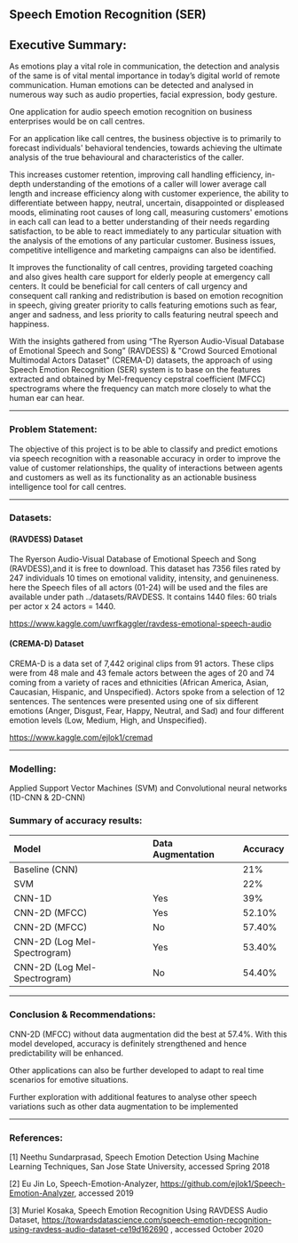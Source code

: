 ## Speech Emotion Recognition (SER)

## Executive Summary:

As emotions play a vital role in communication, the detection and analysis of the same is of vital mental importance in today’s digital world of remote communication.  Human emotions can be detected and analysed in numerous way such as audio properties, facial expression, body gesture.

One application for audio speech emotion recognition on business enterprises would be on call centres.

For an application like call centres, the business objective is to primarily to forecast individuals' behavioral tendencies, towards achieving the ultimate analysis of the true behavioural and characteristics of the caller.

This increases customer retention, improving call handling efficiency, in-depth understanding of the emotions of a caller will lower average call length and increase efficiency along with customer experience, the ability to differentiate between happy, neutral, uncertain, disappointed or displeased moods, eliminating root causes of long call, measuring customers' emotions in each call can lead to a  better understanding of their needs regarding satisfaction, to be able to react immediately to any particular situation with the analysis of the emotions of any particular customer. Business issues, competitive intelligence and marketing campaigns can also be identified.

It improves the functionality of call centres, providing targeted coaching and also gives health care support for elderly people at emergency call centers. It could be beneficial for call centers of call urgency and consequent call ranking and redistribution is based on emotion recognition in speech, giving greater priority to calls featuring emotions such as fear, anger and sadness, and less priority to calls featuring neutral speech and happiness.


With the insights gathered from using “The Ryerson Audio-Visual Database of Emotional Speech and Song” (RAVDESS) & "Crowd Sourced Emotional Multimodal Actors Dataset" (CREMA-D) datasets, the approach of using Speech Emotion Recognition (SER) system is to base on the features extracted and obtained by Mel-frequency cepstral coefficient (MFCC) spectrograms where the frequency can match more closely to what the human ear can hear.

---------------------------------

### Problem Statement:

The objective of this project is to be able to classify and predict emotions via speech recognition with a reasonable accuracy in order to improve the value of customer relationships, the quality of interactions between agents and customers as well as its functionality as an actionable business intelligence tool for call centres.

---------------------------------

### Datasets:

#### (RAVDESS) Dataset

The Ryerson Audio-Visual Database of Emotional Speech and Song (RAVDESS),and it is free to download. This dataset has 7356 files rated by 247 individuals 10 times on emotional validity, intensity, and genuineness. here the Speech files of all actors (01-24) will be used and the files are available under path ../datasets/RAVDESS. It contains 1440 files: 60 trials per actor x 24 actors = 1440. 

https://www.kaggle.com/uwrfkaggler/ravdess-emotional-speech-audio 


#### (CREMA-D) Dataset

CREMA-D is a data set of 7,442 original clips from 91 actors. These clips were from 48 male and 43 female actors between the ages of 20 and 74 coming from a variety of races and ethnicities (African America, Asian, Caucasian, Hispanic, and Unspecified). Actors spoke from a selection of 12 sentences. The sentences were presented using one of six different emotions (Anger, Disgust, Fear, Happy, Neutral, and Sad) and four different emotion levels (Low, Medium, High, and Unspecified).

https://www.kaggle.com/ejlok1/cremad

---------------------------------

### Modelling:

Applied Support Vector Machines (SVM) and Convolutional neural networks (1D-CNN & 2D-CNN)

### Summary of accuracy results:

|Model|Data Augmentation|Accuracy|
|:----|:----|:----|
|Baseline (CNN)| |21%|
|SVM| |22%|
|CNN-1D|Yes|39%|
|CNN-2D (MFCC)|Yes|52.10%|
|CNN-2D (MFCC)|No|57.40%|
|CNN-2D (Log Mel-Spectrogram)|Yes|53.40%|
|CNN-2D (Log Mel-Spectrogram)|No|54.40%|

---------------------------------

### Conclusion & Recommendations:

CNN-2D (MFCC) without data augmentation did the best at 57.4%. With this model developed, accuracy is definitely strengthened and hence predictability will be enhanced. 

Other applications can also be further developed to adapt to real time scenarios for emotive situations.

Further exploration with additional features to analyse other speech variations such as other data augmentation to be implemented
 
---------------------------------

### References:

[1] Neethu Sundarprasad, Speech Emotion Detection Using Machine Learning Techniques, San Jose State University, accessed Spring 2018 

[2] Eu Jin Lo, Speech-Emotion-Analyzer, https://github.com/ejlok1/Speech-Emotion-Analyzer, accessed 2019

[3] Muriel Kosaka, Speech Emotion Recognition Using RAVDESS Audio Dataset, https://towardsdatascience.com/speech-emotion-recognition-using-ravdess-audio-dataset-ce19d162690 , accessed October 2020

